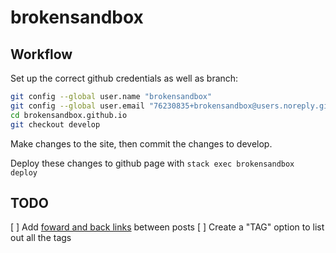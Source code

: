# brokensandbox

## Workflow

Set up the correct github credentials as well as branch:
```sh
git config --global user.name "brokensandbox"
git config --global user.email "76230835+brokensandbox@users.noreply.github.com"
cd brokensandbox.github.io
git checkout develop
```

Make changes to the site, then commit the changes to develop.

Deploy these changes to github page with `stack exec brokensandbox deploy`

## TODO
[ ] Add [foward and back links](http://hrothen.github.io/posts/switching-from-jekyll-bootstrap-to-hakyll.html) between posts
[ ] Create a "TAG" option to list out all the tags